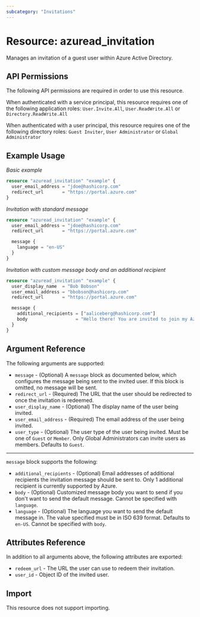 ```yaml
---
subcategory: "Invitations"
---
```


# Resource: azuread_invitation

Manages an invitation of a guest user within Azure Active Directory.

## API Permissions

The following API permissions are required in order to use this resource.

When authenticated with a service principal, this resource requires one of the following application roles: `User.Invite.All`, `User.ReadWrite.All` or `Directory.ReadWrite.All`

When authenticated with a user principal, this resource requires one of the following directory roles: `Guest Inviter`, `User Administrator` or `Global Administrator`

## Example Usage

*Basic example*

```terraform
resource "azuread_invitation" "example" {
  user_email_address = "jdoe@hashicorp.com"
  redirect_url       = "https://portal.azure.com"
}
```

*Invitation with standard message*

```terraform
resource "azuread_invitation" "example" {
  user_email_address = "jdoe@hashicorp.com"
  redirect_url       = "https://portal.azure.com"

  message {
    language = "en-US"
  }
}
```

*Invitation with custom message body and an additional recipient*

```terraform
resource "azuread_invitation" "example" {
  user_display_name  = "Bob Bobson"
  user_email_address = "bbobson@hashicorp.com"
  redirect_url       = "https://portal.azure.com"

  message {
    additional_recipients = ["aaliceberg@hashicorp.com"]
    body                  = "Hello there! You are invited to join my Azure tenant!"
  }
}
```

## Argument Reference

The following arguments are supported:

* `message` - (Optional) A `message` block as documented below, which configures the message being sent to the invited user. If this block is omitted, no message will be sent.
* `redirect_url` - (Required) The URL that the user should be redirected to once the invitation is redeemed.
* `user_display_name` - (Optional) The display name of the user being invited.
* `user_email_address` - (Required) The email address of the user being invited.
* `user_type` - (Optional) The user type of the user being invited. Must be one of `Guest` or `Member`. Only Global Administrators can invite users as members. Defaults to `Guest`.

---

`message` block supports the following:

* `additional_recipients` - (Optional) Email addresses of additional recipients the invitation message should be sent to. Only 1 additional recipient is currently supported by Azure.
* `body` - (Optional) Customized message body you want to send if you don't want to send the default message. Cannot be specified with `language`.
* `language` - (Optional) The language you want to send the default message in. The value specified must be in ISO 639 format. Defaults to `en-US`. Cannot be specified with `body`.


## Attributes Reference

In addition to all arguments above, the following attributes are exported:

* `redeem_url` - The URL the user can use to redeem their invitation.
* `user_id` - Object ID of the invited user.

## Import

This resource does not support importing.
